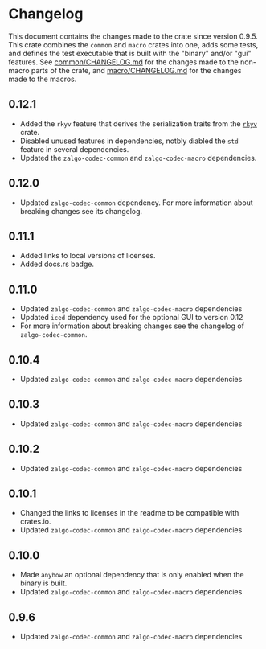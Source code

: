 # Changelog

This document contains the changes made to the crate since version 0.9.5.
This crate combines the `common` and `macro` crates into one, adds some tests,
and defines the test executable that is built with the "binary" and/or "gui" features.
See [common/CHANGELOG.md](../common/CHANGELOG.md) for the changes made to the
non-macro parts of the crate, and [macro/CHANGELOG.md](../macro/CHANGELOG.md)
for the changes made to the macros.

## 0.12.1

- Added the `rkyv` feature that derives the serialization traits from the
 [`rkyv`](https://crates.io/crates/rkyv) crate.
- Disabled unused features in dependencies,
 notbly diabled the `std` feature in several dependencies.
- Updated the `zalgo-codec-common` and `zalgo-codec-macro` dependencies.

## 0.12.0

- Updated `zalgo-codec-common` dependency. For more information about breaking
 changes see its changelog.

## 0.11.1

- Added links to local versions of licenses.  
- Added docs.rs badge.

## 0.11.0

- Updated `zalgo-codec-common` and `zalgo-codec-macro` dependencies
- Updated `iced` dependency used for the optional GUI to version 0.12
- For more information about breaking changes see the changelog of `zalgo-codec-common`.

## 0.10.4

- Updated `zalgo-codec-common` and `zalgo-codec-macro` dependencies

## 0.10.3

- Updated `zalgo-codec-common` and `zalgo-codec-macro` dependencies

## 0.10.2

- Updated `zalgo-codec-common` and `zalgo-codec-macro` dependencies

## 0.10.1

- Changed the links to licenses in the readme to be compatible with crates.io.
- Updated `zalgo-codec-common` and `zalgo-codec-macro` dependencies

## 0.10.0

- Made `anyhow` an optional dependency that is only enabled when the binary is built.
- Updated `zalgo-codec-common` and `zalgo-codec-macro` dependencies

## 0.9.6

- Updated `zalgo-codec-common` and `zalgo-codec-macro` dependencies
